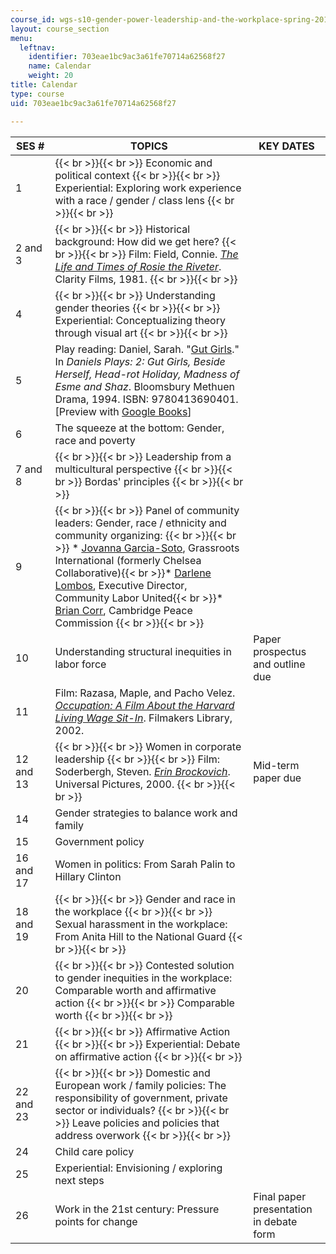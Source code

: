 ```yaml
---
course_id: wgs-s10-gender-power-leadership-and-the-workplace-spring-2014
layout: course_section
menu:
  leftnav:
    identifier: 703eae1bc9ac3a61fe70714a62568f27
    name: Calendar
    weight: 20
title: Calendar
type: course
uid: 703eae1bc9ac3a61fe70714a62568f27

---
```


| SES # | TOPICS | KEY DATES |
| --- | --- | --- |
| 1 |  {{< br >}}{{< br >}} Economic and political context {{< br >}}{{< br >}} Experiential: Exploring work experience with a race / gender / class lens {{< br >}}{{< br >}}  | &nbsp; |
| 2 and 3 |  {{< br >}}{{< br >}} Historical background: How did we get here? {{< br >}}{{< br >}} Film: Field, Connie. [_The Life and Times of Rosie the Riveter_](http://www.clarityfilms.org/rosie/). Clarity Films, 1981. {{< br >}}{{< br >}}  | &nbsp; |
| 4 |  {{< br >}}{{< br >}} Understanding gender theories {{< br >}}{{< br >}} Experiential: Conceptualizing theory through visual art {{< br >}}{{< br >}}  | &nbsp; |
| 5 | Play reading: Daniel, Sarah. "[Gut Girls](http://www.dramaonlinelibrary.com/plays/the-gut-girls-iid-127477#login-panel-reader)." In _Daniels Plays: 2: Gut Girls, Beside Herself, Head-rot Holiday, Madness of Esme and Shaz_. Bloomsbury Methuen Drama, 1994. ISBN: 9780413690401. \[Preview with [Google Books](http://books.google.com/books?id=IqcVAgAAQBAJ&pg=PA1#v=onepage)\] | &nbsp; |
| 6 | The squeeze at the bottom: Gender, race and poverty | &nbsp; |
| 7 and 8 |  {{< br >}}{{< br >}} Leadership from a multicultural perspective {{< br >}}{{< br >}} Bordas' principles {{< br >}}{{< br >}}  | &nbsp; |
| 9 |  {{< br >}}{{< br >}} Panel of community leaders: Gender, race / ethnicity and community organizing: {{< br >}}{{< br >}} *   [Jovanna Garcia-Soto](https://grassrootsonline.org/author/jovanna-garcia-soto/), Grassroots International (formerly Chelsea Collaborative){{< br >}}*   [Darlene Lombos](https://gblc.us/leadership/darlene-lombos), Executive Director, Community Labor United{{< br >}}*   [Brian Corr](http://www.briancorr.org/about.html), Cambridge Peace Commission {{< br >}}{{< br >}}  | &nbsp; |
| 10 | Understanding structural inequities in labor force | Paper prospectus and outline due |
| 11 | Film: Razasa, Maple, and Pacho Velez. [_Occupation: A Film About the Harvard Living Wage Sit-In_](http://emro.lib.buffalo.edu/emro/emroDetail.asp?Number=1723). Filmakers Library, 2002. | &nbsp; |
| 12 and 13 |  {{< br >}}{{< br >}} Women in corporate leadership {{< br >}}{{< br >}} Film: Soderbergh, Steven. [_Erin Brockovich_](http://www.imdb.com/title/tt0195685/). Universal Pictures, 2000. {{< br >}}{{< br >}}  | Mid-term paper due |
| 14 | Gender strategies to balance work and family | &nbsp; |
| 15 | Government policy | &nbsp; |
| 16 and 17 | Women in politics: From Sarah Palin to Hillary Clinton | &nbsp; |
| 18 and 19 |  {{< br >}}{{< br >}} Gender and race in the workplace {{< br >}}{{< br >}} Sexual harassment in the workplace: From Anita Hill to the National Guard {{< br >}}{{< br >}}  | &nbsp; |
| 20 |  {{< br >}}{{< br >}} Contested solution to gender inequities in the workplace: Comparable worth and affirmative action {{< br >}}{{< br >}} Comparable worth {{< br >}}{{< br >}}  | &nbsp; |
| 21 |  {{< br >}}{{< br >}} Affirmative Action {{< br >}}{{< br >}} Experiential: Debate on affirmative action {{< br >}}{{< br >}}  | &nbsp; |
| 22 and 23 |  {{< br >}}{{< br >}} Domestic and European work / family policies: The responsibility of government, private sector or individuals? {{< br >}}{{< br >}} Leave policies and policies that address overwork {{< br >}}{{< br >}}  | &nbsp; |
| 24 | Child care policy | &nbsp; |
| 25 | Experiential: Envisioning / exploring next steps | &nbsp; |
| 26 | Work in the 21st century: Pressure points for change | Final paper presentation in debate form